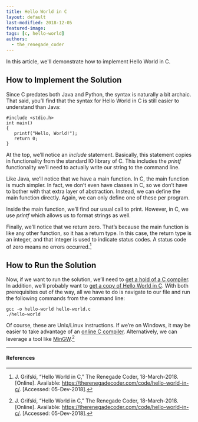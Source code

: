 ```yaml
---
title: Hello World in C
layout: default
last-modified: 2018-12-05
featured-image:
tags: [c, hello-world]
authors:
  - the_renegade_coder
---
```


In this article, we'll demonstrate how to implement Hello World in C.

## How to Implement the Solution

Since C predates both Java and Python, the syntax is naturally a bit archaic. 
That said, you’ll find that the syntax for Hello World in C is still easier to 
understand than Java:

```
#include <stdio.h>
int main()
{
   printf("Hello, World!");
   return 0;
}
```

At the top, we’ll notice an _include_ statement. Basically, this statement copies 
in functionality from the standard IO library of C. This includes the _printf_ 
functionality we’ll need to actually write our string to the command line.

Like Java, we’ll notice that we have a main function. In C, the main function is 
much simpler. In fact, we don’t even have classes in C, so we don’t have to bother 
with that extra layer of abstraction. Instead, we can define the main function 
directly. Again, we can only define one of these per program.

Inside the main function, we’ll find our usual call to print. However, in C, 
we use _printf_ which allows us to format strings as well.

Finally, we’ll notice that we return zero. That’s because the main function is 
like any other function, so it has a return type. In this case, the return type 
is an integer, and that integer is used to indicate status codes. A status code 
of zero means no errors occurred.[^1]

## How to Run the Solution

Now, if we want to run the solution, we’ll need to [get a hold of a C compiler][1]. 
In addition, we’ll probably want to [get a copy of Hello World in C][2]. With both 
prerequisites out of the way, all we have to do is navigate to our file and run 
the following commands from the command line:

```
gcc -o hello-world hello-world.c
./hello-world
```

Of course, these are Unix/Linux instructions. If we’re on Windows, it may be easier 
to take advantage of an [online C compiler][3]. Alternatively, we can leverage a tool 
like [MinGW][4].[^1]

---

#### References

 [^1]: J. Grifski, “Hello World in C,” The Renegade Coder, 18-March-2018. [Online]. Available: <https://therenegadecoder.com/code/hello-world-in-c/>. [Accessed: 05-Dev-2018].

[1]: https://gcc.gnu.org/
[2]: https://github.com/jrg94/sample-programs/blob/master/archive/c/c/hello-world.c
[3]: https://www.onlinegdb.com/online_c_compiler
[4]: http://www.mingw.org/
